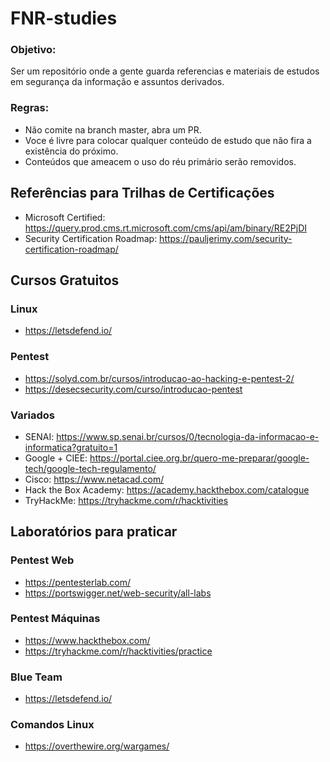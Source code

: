 # FNR-studies

### Objetivo:
Ser um repositório onde a gente guarda referencias e materiais de estudos em segurança da informação e assuntos derivados.


### Regras: 
- Não comite na branch master, abra um PR. 
- Voce é livre para colocar qualquer conteúdo de estudo que não fira a existência do próximo. 
- Conteúdos que ameacem o uso do réu primário serão removidos. 


## Referências para Trilhas de Certificações
- Microsoft Certified: https://query.prod.cms.rt.microsoft.com/cms/api/am/binary/RE2PjDI
- Security Certification Roadmap: https://pauljerimy.com/security-certification-roadmap/


## Cursos Gratuitos
### Linux
- https://letsdefend.io/

### Pentest
- https://solyd.com.br/cursos/introducao-ao-hacking-e-pentest-2/
- https://desecsecurity.com/curso/introducao-pentest


### Variados
- SENAI: https://www.sp.senai.br/cursos/0/tecnologia-da-informacao-e-informatica?gratuito=1
- Google + CIEE: https://portal.ciee.org.br/quero-me-preparar/google-tech/google-tech-regulamento/
- Cisco: https://www.netacad.com/
- Hack the Box Academy: https://academy.hackthebox.com/catalogue
- TryHackMe: https://tryhackme.com/r/hacktivities


## Laboratórios para praticar
### Pentest Web
- https://pentesterlab.com/
- https://portswigger.net/web-security/all-labs


### Pentest Máquinas
- https://www.hackthebox.com/
- https://tryhackme.com/r/hacktivities/practice


### Blue Team
- https://letsdefend.io/


### Comandos Linux
- https://overthewire.org/wargames/

